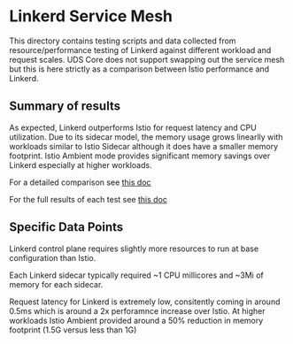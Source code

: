 # Linkerd Service Mesh

This directory contains testing scripts and data collected from resource/performance testing of Linkerd against different workload and request scales. UDS Core does not support swapping out the service mesh but this is here strictly as a comparison between Istio performance and Linkerd.

## Summary of results

As expected, Linkerd outperforms Istio for request latency and CPU utilization. Due to its sidecar model, the memory usage grows linearlly with workloads similar to Istio Sidecar although it does have a smaller memory footprint. Istio Ambient mode provides significant memory savings over Linkerd especially at higher workloads.

For a detailed comparison see [this doc](./comparison.md)

For the full results of each test see [this doc](./linkerd.md)

## Specific Data Points

Linkerd control plane requires slightly more resources to run at base configuration than Istio.

Each Linkerd sidecar typically required ~1 CPU millicores and ~3Mi of memory for each sidecar.

Request latency for Linkerd is extremely low, consitently coming in around 0.5ms which is around a 2x perforamnce increase over Istio. At higher workloads Istio Ambient provided around a 50% reduction in memory footprint (1.5G versus less than 1G)

